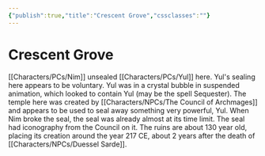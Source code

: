 ```yaml
---
{"publish":true,"title":"Crescent Grove","cssclasses":""}
---
```




# Crescent Grove

[[Characters/PCs/Nim]] unsealed [[Characters/PCs/Yul]] here. Yul's sealing here appears to be voluntary. Yul was in a crystal bubble in suspended animation, which looked to contain Yul (may be the spell Sequester). The temple here was created by [[Characters/NPCs/The Council of Archmages]] and appears to be used to seal away something very powerful, Yul. When Nim broke the seal, the seal was already almost at its time limit. The seal had iconography from the Council on it. The ruins are about 130 year old, placing its creation around the year 217 CE, about 2 years after the death of [[Characters/NPCs/Duessel Sarde]].
